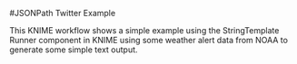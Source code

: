 #JSONPath Twitter Example

This KNIME workflow shows a simple example using the StringTemplate Runner component in KNIME using some weather alert data from NOAA to generate some simple text output.
